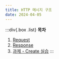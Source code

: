 ```yaml
---
title: HTTP 메시지 구조
date: 2024-04-05
---
```


:::div{.box .list}
**목차**

1. [Request](/basecamp-network/chapter06/06-1)
3. [Response](/basecamp-network/chapter06/06-2)
2. [과제 - Create 실습](/basecamp-network/chapter06/06-3)
   :::
